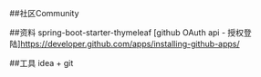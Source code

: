 ##社区Community

##资料
spring-boot-starter-thymeleaf
[github OAuth api - 授权登陆]https://developer.github.com/apps/installing-github-apps/

##工具
idea + git

